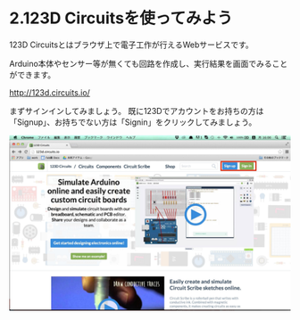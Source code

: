 # 2.123D Circuitsを使ってみよう

123D Circuitsとはブラウザ上で電子工作が行えるWebサービスです。

Arduino本体やセンサー等が無くても回路を作成し、実行結果を画面でみることができます。

http://123d.circuits.io/

まずサインインしてみましょう。
既に123Dでアカウントをお持ちの方は「Signup」、お持ちでない方は「Signin」をクリックしてみましょう。

![](circuits0.jpg)